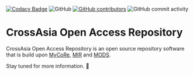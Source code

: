 [![Codacy Badge](https://app.codacy.com/project/badge/Grade/169435230bf44be6a457ea4c6b0041ea)](https://www.codacy.com/gh/gbv/reposis_ostasien/dashboard?utm_source=github.com&amp;utm_medium=referral&amp;utm_content=gbv/reposis_ostasien&amp;utm_campaign=Badge_Grade) ![GitHub](https://img.shields.io/github/license/gbv/reposis_ostasien) [![GitHub contributors](https://img.shields.io/github/contributors/gbv/reposis_ostasien)](https://github.com/gbv/reposis_ostasien/graphs/contributors) ![GitHub commit activity](https://img.shields.io/github/commit-activity/m/gbv/reposis_ostasien)
# CrossAsia Open Access Repository
CrossAsia Open Access Repository is an open source repository software that is build upon [MyCoRe](https://github.com/MyCoRe-Org/mycore), [MIR](https://github.com/MyCoRe-Org/mir) and [MODS](http://www.loc.gov/standards/mods/).


Stay tuned for more information. :bow: